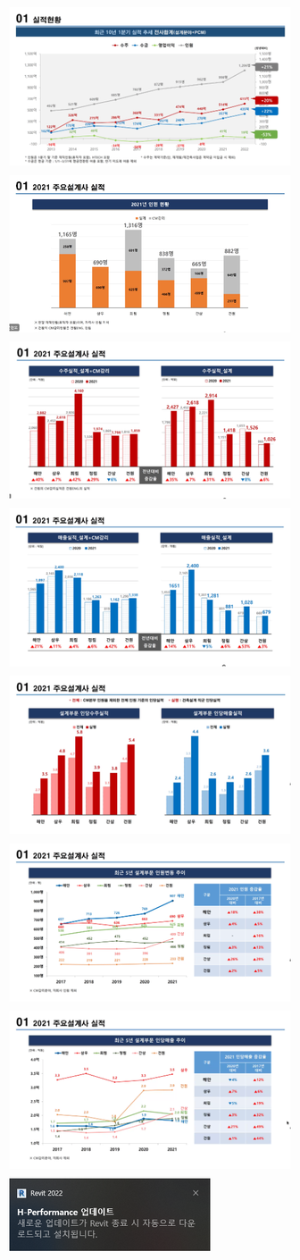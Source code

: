 ![](images/2022-04-29-15-10-34.png)

![](images/2022-04-29-15-14-30.png)

![](images/2022-04-29-15-15-10.png)

![](images/2022-04-29-15-16-14.png)

![](images/2022-04-29-15-17-33.png)

![](images/2022-04-29-15-18-32.png)

![](images/2022-04-29-15-19-25.png)



![](images/2022-04-29-16-04-27.png)